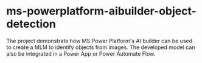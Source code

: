 # ms-powerplatform-aibuilder-object-detection
The project demonstrate how MS Power Platform's AI builder can be used to create a MLM to identify objects from images. The developed model can also be integrated in a Power App or Power Automate Flow.
